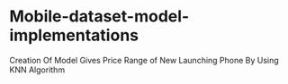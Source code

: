 # Mobile-dataset-model-implementations
Creation Of Model Gives Price Range of New Launching Phone By Using KNN   Algorithm
